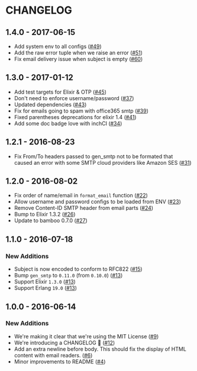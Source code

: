 # CHANGELOG

## 1.4.0 - 2017-06-15

* Add system env to all configs ([#49])
* Add the raw error tuple when we raise an error ([#51])
* Fix email delivery issue when subject is empty ([#60])

[#49]: https://github.com/fewlinesco/bamboo_smtp/pull/49
[#51]: https://github.com/fewlinesco/bamboo_smtp/pull/51
[#60]: https://github.com/fewlinesco/bamboo_smtp/pull/60

## 1.3.0 - 2017-01-12

* Add test targets for Elixir & OTP ([#45])
* Don't need to enforce username/password ([#37])
* Updated dependencies ([#43])
* Fix for emails going to spam with office365 smtp ([#39])
* Fixed parentheses deprecations for elixir 1.4 ([#41])
* Add some doc badge love with inchCI ([#34])

[#45]: https://github.com/fewlinesco/bamboo_smtp/pull/45
[#37]: https://github.com/fewlinesco/bamboo_smtp/pull/37
[#43]: https://github.com/fewlinesco/bamboo_smtp/pull/43
[#39]: https://github.com/fewlinesco/bamboo_smtp/pull/39
[#41]: https://github.com/fewlinesco/bamboo_smtp/pull/41
[#34]: https://github.com/fewlinesco/bamboo_smtp/pull/34

## 1.2.1 - 2016-08-23

* Fix From/To headers passed to gen_smtp not to be formated that caused an error with some SMTP cloud providers like Amazon SES ([#31])

[#31]: https://github.com/fewlinesco/bamboo_smtp/pull/31

## 1.2.0 - 2016-08-02

* Fix order of name/email in `format_email` function ([#22])
* Allow username and password configs to be loaded from ENV ([#23])
* Remove Content-ID SMTP header from email parts ([#24])
* Bump to Elixir 1.3.2 ([#26])
* Update to bamboo 0.7.0 ([#27])

[#22]: https://github.com/fewlinesco/bamboo_smtp/pull/22
[#23]: https://github.com/fewlinesco/bamboo_smtp/pull/23
[#24]: https://github.com/fewlinesco/bamboo_smtp/pull/24
[#26]: https://github.com/fewlinesco/bamboo_smtp/pull/26
[#27]: https://github.com/fewlinesco/bamboo_smtp/pull/27

## 1.1.0 - 2016-07-18

### New Additions

* Subject is now encoded to conform to RFC822 ([#15])
* Bump `gen_smtp` to `0.11.0` (from `0.10.0`) ([#13])
* Support Elixir `1.3.0` ([#13])
* Support Erlang `19.0` ([#13])

[#15]: https://github.com/fewlinesco/bamboo_smtp/pull/15
[#13]: https://github.com/fewlinesco/bamboo_smtp/pull/13

## 1.0.0 - 2016-06-14

### New Additions

* We're making it clear that we're using the MIT License ([#9])
* We're introducing a CHANGELOG :clap: ([#12])
* Add an extra newline before body. This should fix the display of HTML content with email readers. ([#6])
* Minor improvements to README ([#4])

[#9]: https://github.com/fewlinesco/bamboo_smtp/pull/9
[#12]: https://github.com/fewlinesco/bamboo_smtp/pull/12
[#6]: https://github.com/fewlinesco/bamboo_smtp/pull/6
[#4]: https://github.com/fewlinesco/bamboo_smtp/pull/4
